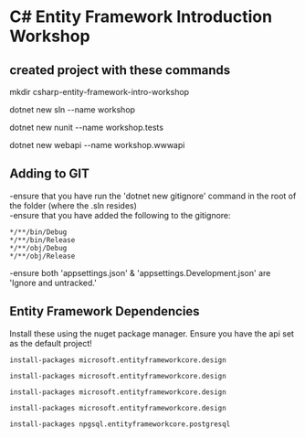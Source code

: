 # C# Entity Framework Introduction Workshop

## created project with these commands

mkdir csharp-entity-framework-intro-workshop  

dotnet new sln --name workshop  

dotnet new nunit --name workshop.tests  

dotnet new webapi --name workshop.wwwapi  


## Adding to GIT  

-ensure that you have run the 'dotnet new gitignore' command in the root of the folder (where the .sln resides)  
-ensure that you have added the following to the gitignore:  
```
*/**/bin/Debug   
*/**/bin/Release   
*/**/obj/Debug   
*/**/obj/Release   
```
-ensure both 'appsettings.json' & 'appsettings.Development.json' are 'Ignore and untracked.'


## Entity Framework Dependencies   

Install these using the nuget package manager.  Ensure you have the api set as the default project!  

```
install-packages microsoft.entityframeworkcore.design  

install-packages microsoft.entityframeworkcore.design  

install-packages microsoft.entityframeworkcore.design  

install-packages microsoft.entityframeworkcore.design  

install-packages npgsql.entityframeworkcore.postgresql  
```

## 


